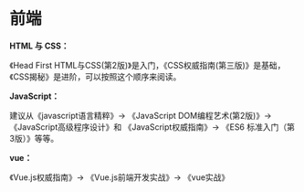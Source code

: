 # 前端

**HTML 与 CSS：**

《Head First HTML与CSS(第2版)》是入门，《CSS权威指南(第三版)》是基础，《CSS揭秘》是进阶，可以按照这个顺序来阅读。

**JavaScript：**

建议从《javascript语言精粹》-> 《JavaScript DOM编程艺术(第2版)》-> 《JavaScript高级程序设计》和 《JavaScript权威指南》-> 《ES6 标准入门（第3版）》等等。

**vue：**

《Vue.js权威指南》-> 《Vue.js前端开发实战》-> 《vue实战》